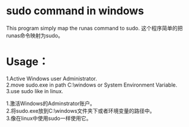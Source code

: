 # sudo command in windows
This program simply map the runas command to sudo.
这个程序简单的把runas命令映射为sudo。


# Usage：  
1.Active Windows user Administrator.  
2.move sudo.exe in path C:\windows or System Environment Variable.  
3.use sudo like in linux.  
  
1.激活Windows的Adminstrator账户。  
2.将sudo.exe放到C:\windows文件夹下或者环境变量的路径中。  
3.像在linux中使用sudo一样使用它。  
